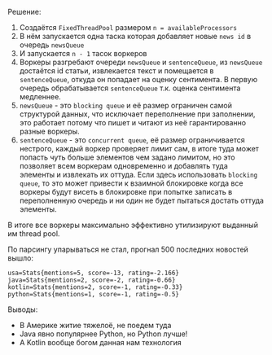 Решение:

1. Создаётся `FixedThreadPool` размером `n = availableProcessors`
2. В нём запускается одна таска которая добавляет новые `news id` в очередь `newsQueue`
3. И запускается `n - 1` тасок воркеров
4. Воркеры разгребают очереди `newsQueue` и `sentenceQueue`, из `newsQueue` достаётся id статьи, извлекается текст и помещается в `sentenceQueue`, откуда он попадает на оценку сентимента. В первую очередь обрабатывается `sentenceQueue` т.к. оценка сентимента медленнее. 
5. `newsQueue` - это `blocking queue` и её размер ограничен самой структурой данных, что исключает переполнение при заполнении, это работает потому что пишет и читают из неё гарантированно разные воркеры.
6. `sentenceQueue` - это `concurrent queue`, её размер ограничивается нестрого, каждый воркер проверяет лимит сам, в итоге туда может попасть чуть больше элементов чем задано лимитом, но это позволяет всем воркерам одновременно и добавлять туда элементы и извлекать их оттуда. Если здесь использовать `blocking queue`, то это может привести к взаимной блокировке когда все воркеры будут висеть в блокировке при попытке записать в переполненную очередь и ни один не будет пытаться достать оттуда элементы.

В итоге все воркеры максимально эффективно утилизируют выданный им thread pool.

По парсингу упарываться не стал, прогнал 500 последних новостей вышло:
```
usa=Stats{mentions=5, score=-13, rating=-2.166}
java=Stats{mentions=2, score=-2, rating=-0.66}
kotlin=Stats{mentions=2, score=-1, rating=-0.33}
python=Stats{mentions=1, score=-1, rating=-0.5}
```

Выводы:

- В Америке житие тяжелоё, не поедем туда
- Java явно популярнее Python, но Python лучше!
- А Kotlin вообще богом данная нам технология
